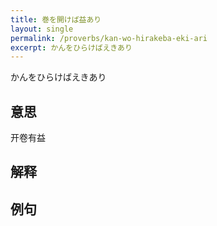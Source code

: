 ```yaml
---
title: 巻を開けば益あり
layout: single
permalink: /proverbs/kan-wo-hirakeba-eki-ari
excerpt: かんをひらけばえきあり
---
```


かんをひらけばえきあり

## 意思

开卷有益

## 解释

## 例句

